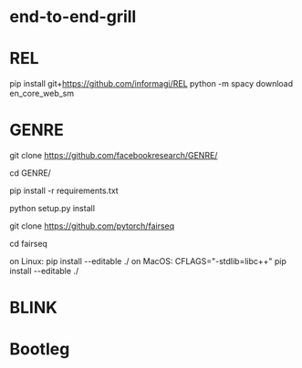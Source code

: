 # end-to-end-grill

# REL
pip install git+https://github.com/informagi/REL
python -m spacy download en_core_web_sm

# GENRE
git clone https://github.com/facebookresearch/GENRE/

cd GENRE/

pip install -r requirements.txt

python setup.py install 

git clone https://github.com/pytorch/fairseq 

cd fairseq 

on Linux: pip install --editable ./
on MacOS: CFLAGS="-stdlib=libc++" pip install --editable ./

# BLINK


# Bootleg
